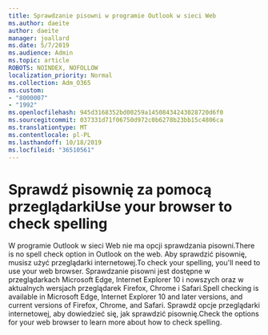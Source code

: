 ```yaml
---
title: Sprawdzanie pisowni w programie Outlook w sieci Web
ms.author: daeite
author: daeite
manager: joallard
ms.date: 5/7/2019
ms.audience: Admin
ms.topic: article
ROBOTS: NOINDEX, NOFOLLOW
localization_priority: Normal
ms.collection: Adm_O365
ms.custom:
- "8000007"
- "1992"
ms.openlocfilehash: 945d3168352bd00259a14508434243028720d6f0
ms.sourcegitcommit: 037331d71f06750d972c0b6278b23bb15c4806ca
ms.translationtype: MT
ms.contentlocale: pl-PL
ms.lasthandoff: 10/18/2019
ms.locfileid: "36510561"
---
```

# <a name="use-your-browser-to-check-spelling"></a><span data-ttu-id="ff1fb-102">Sprawdź pisownię za pomocą przeglądarki</span><span class="sxs-lookup"><span data-stu-id="ff1fb-102">Use your browser to check spelling</span></span>

<span data-ttu-id="ff1fb-103">W programie Outlook w sieci Web nie ma opcji sprawdzania pisowni.</span><span class="sxs-lookup"><span data-stu-id="ff1fb-103">There is no spell check option in Outlook on the web.</span></span> <span data-ttu-id="ff1fb-104">Aby sprawdzić pisownię, musisz użyć przeglądarki internetowej.</span><span class="sxs-lookup"><span data-stu-id="ff1fb-104">To check your spelling, you'll need to use your web browser.</span></span> <span data-ttu-id="ff1fb-105">Sprawdzanie pisowni jest dostępne w przeglądarkach Microsoft Edge, Internet Explorer 10 i nowszych oraz w aktualnych wersjach przeglądarek Firefox, Chrome i Safari.</span><span class="sxs-lookup"><span data-stu-id="ff1fb-105">Spell checking is available in Microsoft Edge, Internet Explorer 10 and later versions, and current versions of Firefox, Chrome, and Safari.</span></span> <span data-ttu-id="ff1fb-106">Sprawdź opcje przeglądarki internetowej, aby dowiedzieć się, jak sprawdzić pisownię.</span><span class="sxs-lookup"><span data-stu-id="ff1fb-106">Check the options for your web browser to learn more about how to check spelling.</span></span>